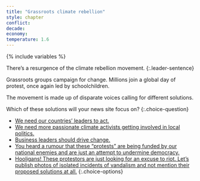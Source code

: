 ```yaml
---
title: "Grassroots climate rebellion"
style: chapter
conflict: 
decade: 
economy: 
temperature: 1.6
---
```


{% include variables %}

There’s a resurgence of the climate rebellion movement. 
{:.leader-sentence}

Grassroots groups campaign for change. Millions join a global day of protest, once again led by schoolchildren.

The movement is made up of disparate voices calling for different solutions.

Which of these solutions will your news site focus on?
{:.choice-question}

- [We need our countries’ leaders to act.](chapter_state-led-decarbonization.html)
- [We need more passionate climate activists getting involved in local politics.](chapter_city-led-decarbonization.html)
- [Business leaders should drive change.](chapter_looser-regulations.html)
- [You heard a rumour that these “protests” are being funded by our national enemies and are just an attempt to undermine democracy.](chapter_undermine-grassroots-rebellion-war.html)
- [Hooligans! These protestors are just looking for an excuse to riot. Let’s publish photos of isolated incidents of vandalism and not mention their proposed solutions at all.](chapter_undermine-grassroots-rebellion-hooligans.html)
{:.choice-options}